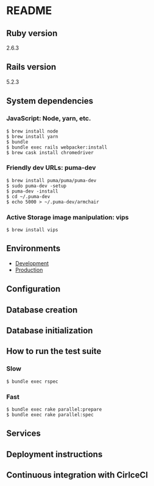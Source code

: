 # README

## Ruby version

2.6.3

## Rails version

5.2.3

## System dependencies

### JavaScript: Node, yarn, etc.

    $ brew install node
    $ brew install yarn
    $ bundle
    $ bundle exec rails webpacker:install
    $ brew cask install chromedriver

### Friendly dev URLs: puma-dev

    $ brew install puma/puma/puma-dev
    $ sudo puma-dev -setup
    $ puma-dev -install
    $ cd ~/.puma-dev
    $ echo 5000 > ~/.puma-dev/armchair

### Active Storage image manipulation: vips

    $ brew install vips

## Environments

* [Development](http://armchair.test)
* [Production](https://www.armchairdj.com)

## Configuration

## Database creation

## Database initialization

## How to run the test suite

### Slow

    $ bundle exec rspec

### Fast

    $ bundle exec rake parallel:prepare
    $ bundle exec rake parallel:spec

## Services

## Deployment instructions

## Continuous integration with CirlceCI
